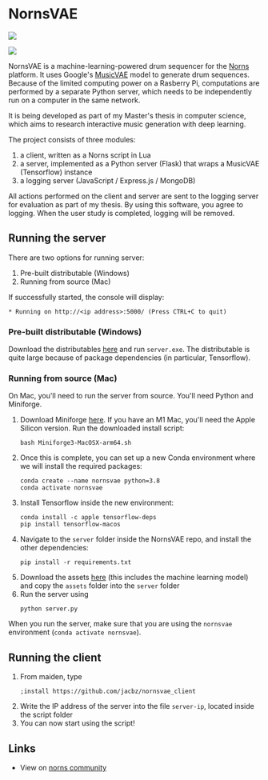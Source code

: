 # NornsVAE
![](https://github.com/jacbz/NornsVAE/workflows/build_server/badge.svg)

![](https://norns.community/community/jacbz/nornsvae.png)

NornsVAE is a machine-learning-powered drum sequencer for the [Norns](https://monome.org/norns/) platform. It uses Google's [MusicVAE](https://magenta.tensorflow.org/music-vae) model to generate drum sequences. Because of the limited computing power on a Rasberry Pi, computations are performed by a separate Python server, which needs to be independently run on a computer in the same network.

It is being developed as part of my Master's thesis in computer science, which aims to research interactive music generation with deep learning.

The project consists of three modules:

1. a client, written as a Norns script in Lua
2. a server, implemented as a Python server (Flask) that wraps a MusicVAE (Tensorflow) instance
3. a logging server (JavaScript / Express.js / MongoDB)

All actions performed on the client and server are sent to the logging server for evaluation as part of my thesis. By using this software, you agree to logging. When the user study is completed, logging will be removed.

## Running the server
There are two options for running server:
1. Pre-built distributable (Windows)
2. Running from source (Mac)

If successfully started, the console will display:
```
* Running on http://<ip address>:5000/ (Press CTRL+C to quit)
```

### Pre-built distributable (Windows)
Download the distributables [here](https://github.com/jacbz/NornsVAE/releases) and run `server.exe`. The distributable is quite large because of package dependencies (in particular, Tensorflow).

### Running from source (Mac)
On Mac, you'll need to run the server from source. You'll need Python and Miniforge.

1. Download Miniforge [here](https://github.com/conda-forge/miniforge). If you have an M1 Mac, you'll need the Apple Silicon version. Run the downloaded install script:
	```
	bash Miniforge3-MacOSX-arm64.sh
	```
2. Once this is complete, you can set up a new Conda environment where we will install the required packages:
	```
	conda create --name nornsvae python=3.8
	conda activate nornsvae
	```
3. Install Tensorflow inside the new environment:
	```
	conda install -c apple tensorflow-deps
	pip install tensorflow-macos
	```
4. Navigate to the `server` folder inside the NornsVAE repo, and install the other dependencies:
	```
	pip install -r requirements.txt
	```
5. Download the assets [here](https://home.in.tum.de/~zhangja/nornsvae/assets.zip) (this includes the machine learning model) and copy the `assets` folder into the `server` folder
6. Run the server using
	```
	python server.py
	```
When you run the server, make sure that you are using the `nornsvae` environment (`conda activate nornsvae`).

## Running the client
1. From maiden, type
	```
	;install https://github.com/jacbz/nornsvae_client
	```
2. Write the IP address of the server into the file `server-ip`, located inside the script folder
3. You can now start using the script!

## Links
- View on [norns community](https://norns.community/en/authors/jacbz/nornsvae)